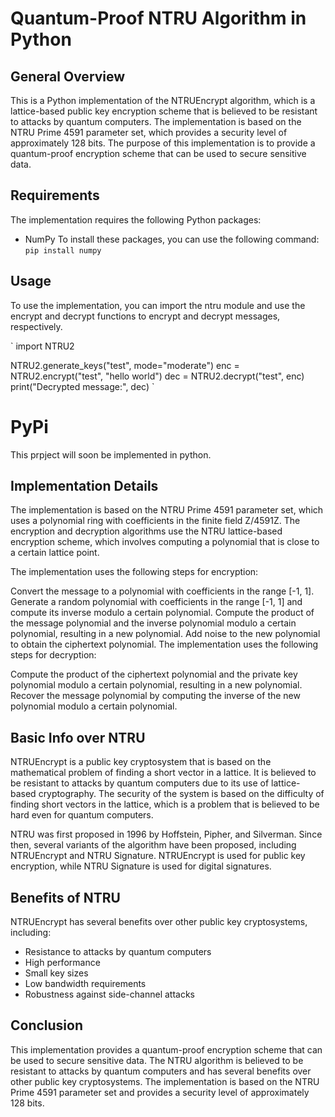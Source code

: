# Quantum-Proof NTRU Algorithm in Python

## General Overview

This is a Python implementation of the NTRUEncrypt algorithm, which is a lattice-based public key encryption scheme that is believed to be resistant to attacks by quantum computers. The implementation is based on the NTRU Prime 4591 parameter set, which provides a security level of approximately 128 bits. The purpose of this implementation is to provide a quantum-proof encryption scheme that can be used to secure sensitive data.

## Requirements

The implementation requires the following Python packages:

- NumPy
To install these packages, you can use the following command:
`
pip install numpy
`

## Usage

To use the implementation, you can import the ntru module and use the encrypt and decrypt functions to encrypt and decrypt messages, respectively.

`
import NTRU2

NTRU2.generate_keys("test", mode="moderate")
enc = NTRU2.encrypt("test", "hello world")
dec = NTRU2.decrypt("test", enc)
print("Decrypted message:", dec)
`

# PyPi
This prpject will soon be implemented in python.

## Implementation Details

The implementation is based on the NTRU Prime 4591 parameter set, which uses a polynomial ring with coefficients in the finite field Z/4591Z. The encryption and decryption algorithms use the NTRU lattice-based encryption scheme, which involves computing a polynomial that is close to a certain lattice point.

The implementation uses the following steps for encryption:

Convert the message to a polynomial with coefficients in the range [-1, 1].
Generate a random polynomial with coefficients in the range [-1, 1] and compute its inverse modulo a certain polynomial.
Compute the product of the message polynomial and the inverse polynomial modulo a certain polynomial, resulting in a new polynomial.
Add noise to the new polynomial to obtain the ciphertext polynomial.
The implementation uses the following steps for decryption:

Compute the product of the ciphertext polynomial and the private key polynomial modulo a certain polynomial, resulting in a new polynomial.
Recover the message polynomial by computing the inverse of the new polynomial modulo a certain polynomial.

## Basic Info over NTRU

NTRUEncrypt is a public key cryptosystem that is based on the mathematical problem of finding a short vector in a lattice. It is believed to be resistant to attacks by quantum computers due to its use of lattice-based cryptography. The security of the system is based on the difficulty of finding short vectors in the lattice, which is a problem that is believed to be hard even for quantum computers.

NTRU was first proposed in 1996 by Hoffstein, Pipher, and Silverman. Since then, several variants of the algorithm have been proposed, including NTRUEncrypt and NTRU Signature. NTRUEncrypt is used for public key encryption, while NTRU Signature is used for digital signatures.

## Benefits of NTRU

NTRUEncrypt has several benefits over other public key cryptosystems, including:

- Resistance to attacks by quantum computers
- High performance
- Small key sizes
- Low bandwidth requirements
- Robustness against side-channel attacks

## Conclusion

This implementation provides a quantum-proof encryption scheme that can be used to secure sensitive data. The NTRU algorithm is believed to be resistant to attacks by quantum computers and has several benefits over other public key cryptosystems. The implementation is based on the NTRU Prime 4591 parameter set and provides a security level of approximately 128 bits.
